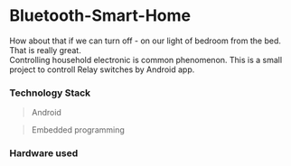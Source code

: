 # Bluetooth-Smart-Home
How about that if we can turn off - on our light of bedroom from the bed. That is really great.   
Controlling household electronic is common phenomenon. 
This is a small project to controll Relay switches by Android app. 

### Technology Stack
> Android 

> Embedded programming 

### Hardware used 

